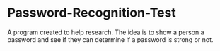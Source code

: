 # Password-Recognition-Test
A program created to help research. The idea is to show a person a password and see if they can determine if a password is strong or not.
